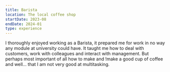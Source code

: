 ```yaml
---
title: Barista
location: The local coffee shop
startDate: 2023-08
endDate: 2024-01
type: experience 
---
```


I thoroughly enjoyed working as a Barista, it prepared me for work in no way any module at university could have.
It taught me how to deal with customers, work with colleagues and interact with management.
But perhaps most important of all how to make and !make a good cup of coffee and well... that I am not very good at multitasking.
